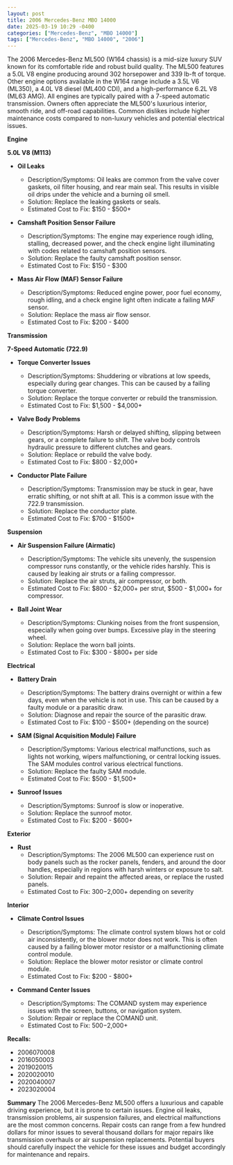 ```yaml
---
layout: post
title: 2006 Mercedes-Benz MBO 14000
date: 2025-03-19 10:29 -0400
categories: ["Mercedes-Benz", "MBO 14000"]
tags: ["Mercedes-Benz", "MBO 14000", "2006"]
---
```

The 2006 Mercedes-Benz ML500 (W164 chassis) is a mid-size luxury SUV known for its comfortable ride and robust build quality. The ML500 features a 5.0L V8 engine producing around 302 horsepower and 339 lb-ft of torque. Other engine options available in the W164 range include a 3.5L V6 (ML350), a 4.0L V8 diesel (ML400 CDI), and a high-performance 6.2L V8 (ML63 AMG). All engines are typically paired with a 7-speed automatic transmission. Owners often appreciate the ML500's luxurious interior, smooth ride, and off-road capabilities. Common dislikes include higher maintenance costs compared to non-luxury vehicles and potential electrical issues.

**Engine**

**5.0L V8 (M113)**

*   **Oil Leaks**
    *   Description/Symptoms: Oil leaks are common from the valve cover gaskets, oil filter housing, and rear main seal. This results in visible oil drips under the vehicle and a burning oil smell.
    *   Solution: Replace the leaking gaskets or seals.
    *   Estimated Cost to Fix: $150 - $500+

*   **Camshaft Position Sensor Failure**
    *   Description/Symptoms: The engine may experience rough idling, stalling, decreased power, and the check engine light illuminating with codes related to camshaft position sensors.
    *   Solution: Replace the faulty camshaft position sensor.
    *   Estimated Cost to Fix: $150 - $300

*   **Mass Air Flow (MAF) Sensor Failure**
    *   Description/Symptoms: Reduced engine power, poor fuel economy, rough idling, and a check engine light often indicate a failing MAF sensor.
    *   Solution: Replace the mass air flow sensor.
    *   Estimated Cost to Fix: $200 - $400

**Transmission**

**7-Speed Automatic (722.9)**

*   **Torque Converter Issues**
    *   Description/Symptoms: Shuddering or vibrations at low speeds, especially during gear changes. This can be caused by a failing torque converter.
    *   Solution: Replace the torque converter or rebuild the transmission.
    *   Estimated Cost to Fix: $1,500 - $4,000+

*   **Valve Body Problems**
    *   Description/Symptoms: Harsh or delayed shifting, slipping between gears, or a complete failure to shift. The valve body controls hydraulic pressure to different clutches and gears.
    *   Solution: Replace or rebuild the valve body.
    *   Estimated Cost to Fix: $800 - $2,000+

*   **Conductor Plate Failure**
    * Description/Symptoms: Transmission may be stuck in gear, have erratic shifting, or not shift at all. This is a common issue with the 722.9 transmission.
    * Solution: Replace the conductor plate.
    * Estimated Cost to Fix: $700 - $1500+

**Suspension**

*   **Air Suspension Failure (Airmatic)**
    *   Description/Symptoms: The vehicle sits unevenly, the suspension compressor runs constantly, or the vehicle rides harshly. This is caused by leaking air struts or a failing compressor.
    *   Solution: Replace the air struts, air compressor, or both.
    *   Estimated Cost to Fix: $800 - $2,000+ per strut, $500 - $1,000+ for compressor.

*   **Ball Joint Wear**
    *   Description/Symptoms: Clunking noises from the front suspension, especially when going over bumps. Excessive play in the steering wheel.
    *   Solution: Replace the worn ball joints.
    *   Estimated Cost to Fix: $300 - $800+ per side

**Electrical**

*   **Battery Drain**
    *   Description/Symptoms: The battery drains overnight or within a few days, even when the vehicle is not in use. This can be caused by a faulty module or a parasitic draw.
    *   Solution: Diagnose and repair the source of the parasitic draw.
    *   Estimated Cost to Fix: $100 - $500+ (depending on the source)

*   **SAM (Signal Acquisition Module) Failure**
    *   Description/Symptoms: Various electrical malfunctions, such as lights not working, wipers malfunctioning, or central locking issues. The SAM modules control various electrical functions.
    *   Solution: Replace the faulty SAM module.
    *   Estimated Cost to Fix: $500 - $1,500+

*   **Sunroof Issues**
    *   Description/Symptoms: Sunroof is slow or inoperative.
    *   Solution: Replace the sunroof motor.
    *   Estimated Cost to Fix: $200 - $600+

**Exterior**

*   **Rust**
    *   Description/Symptoms: The 2006 ML500 can experience rust on body panels such as the rocker panels, fenders, and around the door handles, especially in regions with harsh winters or exposure to salt.
    *   Solution: Repair and repaint the affected areas, or replace the rusted panels.
    *   Estimated Cost to Fix: $300-$2,000+ depending on severity

**Interior**

*   **Climate Control Issues**
    *   Description/Symptoms: The climate control system blows hot or cold air inconsistently, or the blower motor does not work. This is often caused by a failing blower motor resistor or a malfunctioning climate control module.
    *   Solution: Replace the blower motor resistor or climate control module.
    *   Estimated Cost to Fix: $200 - $800+

*   **Command Center Issues**
    *   Description/Symptoms: The COMAND system may experience issues with the screen, buttons, or navigation system.
    *   Solution: Repair or replace the COMAND unit.
    *   Estimated Cost to Fix: $500-$2,000+

**Recalls:**
* 2006070008
* 2016050003
* 2019020015
* 2020020010
* 2020040007
* 2023020004

**Summary**
The 2006 Mercedes-Benz ML500 offers a luxurious and capable driving experience, but it is prone to certain issues. Engine oil leaks, transmission problems, air suspension failures, and electrical malfunctions are the most common concerns. Repair costs can range from a few hundred dollars for minor issues to several thousand dollars for major repairs like transmission overhauls or air suspension replacements. Potential buyers should carefully inspect the vehicle for these issues and budget accordingly for maintenance and repairs.

